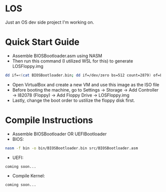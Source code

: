 # LOS

Just an OS dev side project I'm working on.

# Quick Start Guide
- Assemble BIOSBootloader.asm using NASM
- Then run this command (I utilized WSL for this) to generate LOSFloppy.img
```bash
dd if=<(cat BIOSBootloader.bin; dd if=/dev/zero bs=512 count=2879) of=LOSFloppy.img bs=512 count=2880
```
- Open VirtualBox and create a new VM and use this image as the ISO file
- Before booting the machine, go to Settings -> Storage -> Add Controller -> I82078 (Floppy) -> Add Floppy Drive -> LOSFloppy.img
- Lastly, change the boot order to ustilize the floppy disk first.

# Compile Instructions
- Assemble BIOSBootloader OR UEFIBootloader
- BIOS:
```bash
nasm -f bin -o bin/BIOSBootloader.bin src/BIOSBootloader.asm
```
- UEFI:
```
coming soon...
```

- Compile Kernel:
```
coming soon...
```